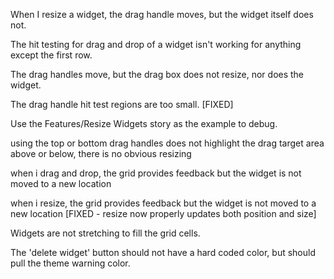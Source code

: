 When I resize a widget, the drag handle moves, but the widget itself does not.

The hit testing for drag and drop of a widget isn't working for anything except the first row.

The drag handles move, but the drag box does not resize, nor does the widget.

The drag handle hit test regions are too small. [FIXED]

Use the Features/Resize Widgets story as the example to debug.

using the top or bottom drag handles does not highlight the drag target area above or below, there is no obvious resizing

when i drag and drop, the grid provides feedback but the widget is not moved to a new location

when i resize, the grid provides feedback but the widget is not moved to a new location [FIXED - resize now properly updates both position and size]

Widgets are not stretching to fill the grid cells.

The 'delete widget' button should not have a hard coded color, but should pull the theme warning color.

